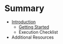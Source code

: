 # Summary

* [Introduction](README.md)
   * [Getting Started](getting_started.md)
   * Execution Checklist
* Additional Resources

